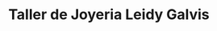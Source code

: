 ---
title: "Taller de Joyeria Leidy Galvis"
url: /medellin/taller-de-joyeria-leidy-galvis/
shop: joyería
---